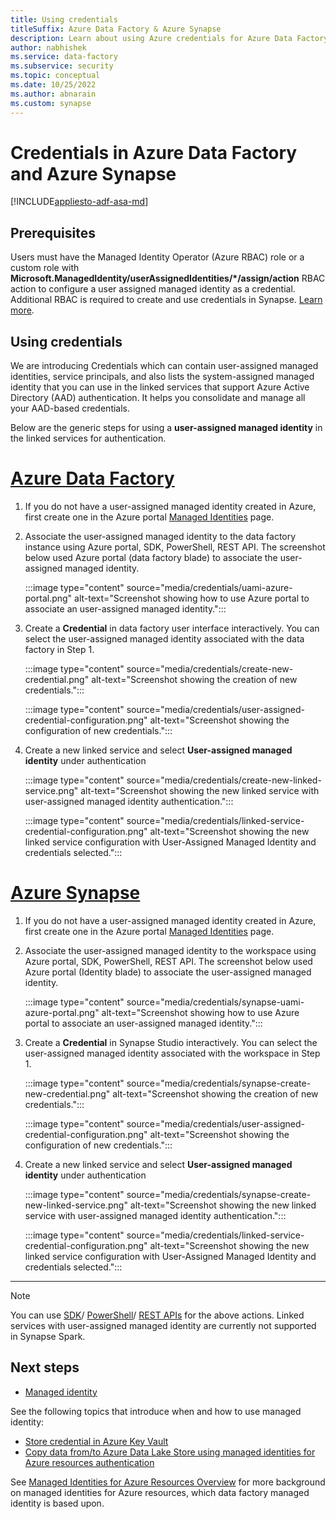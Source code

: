 ```yaml
---
title: Using credentials
titleSuffix: Azure Data Factory & Azure Synapse
description: Learn about using Azure credentials for Azure Data Factory. 
author: nabhishek
ms.service: data-factory
ms.subservice: security
ms.topic: conceptual
ms.date: 10/25/2022
ms.author: abnarain 
ms.custom: synapse
---
```


# Credentials in Azure Data Factory and Azure Synapse

[!INCLUDE[appliesto-adf-asa-md](includes/appliesto-adf-asa-md.md)]

## Prerequisites

Users must have the Managed Identity Operator (Azure RBAC) role or a custom role with **Microsoft.ManagedIdentity/userAssignedIdentities/*/assign/action** RBAC action to configure a user assigned managed identity as a credential. Additional RBAC is required to create and use credentials in Synapse. [Learn more](../synapse-analytics/security/synapse-workspace-synapse-rbac-roles.md).

## Using credentials

We are introducing Credentials which can contain user-assigned managed identities, service principals, and also lists the system-assigned managed identity that you can use in the linked services that support Azure Active Directory (AAD) authentication. It helps you consolidate and manage all your AAD-based credentials.  

Below are the generic steps for using a **user-assigned managed identity** in the linked services for authentication. 

# [Azure Data Factory](#tab/data-factory)

1. If you do not have a user-assigned managed identity created in Azure, first create one in the Azure portal [Managed Identities](https://portal.azure.com/#blade/HubsExtension/BrowseResource/resourceType/Microsoft.ManagedIdentity%2FuserAssignedIdentities) page.

1. Associate the user-assigned managed identity to the data factory instance using Azure portal, SDK, PowerShell, REST API. The screenshot below used Azure portal (data factory blade) to associate the user-assigned managed identity.

   :::image type="content" source="media/credentials/uami-azure-portal.png" alt-text="Screenshot showing how to use Azure portal to associate an user-assigned managed identity.":::

1. Create a **Credential** in data factory user interface interactively. You can select the user-assigned managed identity associated with the data factory in Step 1. 

   :::image type="content" source="media/credentials/create-new-credential.png" alt-text="Screenshot showing the creation of new credentials.":::

   :::image type="content" source="media/credentials/user-assigned-credential-configuration.png" alt-text="Screenshot showing the configuration of new credentials.":::

1. Create a new linked service and select **User-assigned managed identity** under authentication

   :::image type="content" source="media/credentials/create-new-linked-service.png" alt-text="Screenshot showing the new linked service with user-assigned managed identity authentication.":::

   :::image type="content" source="media/credentials/linked-service-credential-configuration.png" alt-text="Screenshot showing the new linked service configuration with User-Assigned Managed Identity and credentials selected.":::

# [Azure Synapse](#tab/synapse-analytics)

1. If you do not have a user-assigned managed identity created in Azure, first create one in the Azure portal [Managed Identities](https://portal.azure.com/#blade/HubsExtension/BrowseResource/resourceType/Microsoft.ManagedIdentity%2FuserAssignedIdentities) page.

1. Associate the user-assigned managed identity to the workspace using Azure portal, SDK, PowerShell, REST API. The screenshot below used Azure portal (Identity blade) to associate the user-assigned managed identity.

   :::image type="content" source="media/credentials/synapse-uami-azure-portal.png" alt-text="Screenshot showing how to use Azure portal to associate an user-assigned managed identity.":::

1. Create a **Credential** in Synapse Studio interactively. You can select the user-assigned managed identity associated with the workspace in Step 1.

   :::image type="content" source="media/credentials/synapse-create-new-credential.png" alt-text="Screenshot showing the creation of new credentials.":::

   :::image type="content" source="media/credentials/user-assigned-credential-configuration.png" alt-text="Screenshot showing the configuration of new credentials.":::

1. Create a new linked service and select **User-assigned managed identity** under authentication

   :::image type="content" source="media/credentials/synapse-create-new-linked-service.png" alt-text="Screenshot showing the new linked service with user-assigned managed identity authentication.":::

   :::image type="content" source="media/credentials/linked-service-credential-configuration.png" alt-text="Screenshot showing the new linked service configuration with User-Assigned Managed Identity and credentials selected.":::

---

> [!NOTE] 
> You can use [SDK](/dotnet/api/microsoft.azure.management.synapse?preserve-view=true&view=azure-dotnet-preview)/ [PowerShell](/powershell/module/az.synapse/?context=%2Fazure%2Fsynapse-analytics%2Fcontext%2Fcontext&view=azps-9.1.0&preserve-view=true)/ [REST APIs](/rest/api/synapse/) for the above actions.
> Linked services with user-assigned managed identity are currently not supported in Synapse Spark. 

## Next steps

- [Managed identity](data-factory-service-identity.md)

See the following topics that introduce when and how to use managed identity:

- [Store credential in Azure Key Vault](store-credentials-in-key-vault.md)
- [Copy data from/to Azure Data Lake Store using managed identities for Azure resources authentication](connector-azure-data-lake-store.md)

See [Managed Identities for Azure Resources Overview](../active-directory/managed-identities-azure-resources/overview.md) for more background on managed identities for Azure resources, which data factory managed identity is based upon.
